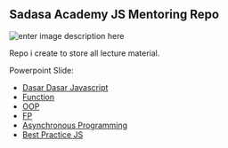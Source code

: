 ## Sadasa Academy JS Mentoring Repo

![enter image description here](https://media4.giphy.com/media/l7ljxmC2fKxCBdDWxs/giphy.gif?cid=ecf05e47q4073a4bn30a5h1a6xy9ebqlkxkmu4ixg49nvn5k&rid=giphy.gif&ct=g)

Repo i create to store all lecture material.

Powerpoint Slide:

- [Dasar Dasar Javascript](https://docs.google.com/presentation/d/1l5QpF4tJtgxJX9DJPj6L0PY7XTtqgixM5Bo2SdZBEm8/edit?usp=sharing)
- [Function](https://docs.google.com/presentation/d/1qwyy7Eb_aQ4GA5uKx3dBGmFeUR1fs5NZW3-YTzsCIgE/edit?usp=sharing)
- [OOP](https://docs.google.com/presentation/d/13bFQeKvy9rka1t8U8Py0HtFdP7gmO5vuCYx9WnhFeps/edit?usp=sharing)
- [FP](https://docs.google.com/presentation/d/1s73dIfX73joV3hggWvm62q1nP3vafoNtFDnQiAAiPWY/edit?usp=sharing)
- [Asynchronous Programming](https://docs.google.com/presentation/d/18vZTpckDJ_E9LiJ_bDzNwJLS87cnT1xbl6P8rPzA0gc/edit?usp=sharing)
- [Best Practice JS](https://docs.google.com/presentation/d/1oh5PAQhkQ9i1RgPSjHXT0C-CzfyHjkPh-7XKGzz0b_4/edit?usp=sharing)

